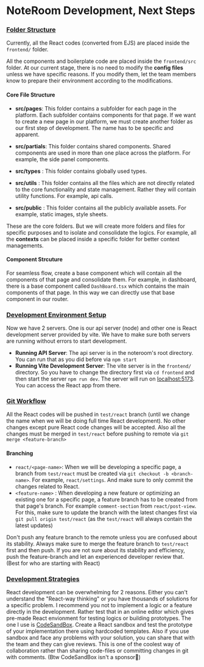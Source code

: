# NoteRoom Development, Next Steps

### <u>Folder Structure</u>
Currently, all the React codes (converted from EJS) are placed inside the `frontend/` folder.

All the components and boilerplate code are placed inside the `frontend/src` folder. At our current stage, there is no need to modify the **config files** unless we have specific reasons. If you modify them, let the team members know to prepare their environment according to the modifications.

#### Core File Structure
- **src/pages**: This folder contains a subfolder for each page in the platform. Each subfolder contains components for that page. If we want to create a new page in our platform, we must create another folder as our first step of development. The name has to be specific and apparent.

- **src/partials**: This folder contains shared components. Shared components are used in more than one place across the platform. For example, the side panel components.

- **src/types** : This folder contains globally used types.

- **src/utils** : This folder contains all the files which are not directly related to the core functionality and state management. Rather they will contain utility functions. For example, api calls.

- **src/public** : This folder contains all the publicly available assets. For example, static images, style sheets.

These are the core folders. But we will create more folders and files for specific purposes and to isolate and consolidate the logics. For example, all the **contexts** can be placed inside a specific folder for better context managements.

#### Component Strcuture
For seamless flow, create a base component which will contain all the components of that page and consolidate them. For example, in dashboard, there is a base component called `DashBoard.tsx` which contains the main components of that page. In this way we can directly use that base component in our router. 

### <u>Development Environment Setup</u>
Now we have 2 servers. One is our api server (node) and other one is React development server provided by vite. We have to make sure both servers are running without errors to start development.
- **Running API Server**: The api server is in the noteroom's root directory. You can run that as you did before via `npm start`
- **Running Vite Development Server**: The vite server is in the `frontend/` directory. So you have to change the directory first via `cd frontend` and then start the server `npm run dev`. The server will run on [localhost:5173](http://localhost:5173). You can access the React app from there.


### <u>Git Workflow</u>
All the React codes will be pushed in `test/react` branch (until we change the name when we will be doing full time React development). No other changes except pure React code changes will be accepted. Also all the changes must be merged in `test/react` before pushing to remote via `git merge <feature-branch>` 

#### Branching
- `react/<page-name>`: When we will be developing a specific page, a branch from `test/react` must be created via `git checkout -b <branch-name>`. For example, `react/settings`. And make sure to only commit the changes related to React.
- `<feature-name>` : When developing a new feature or optimizing an existing one for a specific page, a feature branch has to be created from that page's branch. For example `comment-section` from `react/post-view`. For this, make sure to update the branch with the latest changes first via `git pull origin test/react` (as the `test/react` will always contain the latest updates)

Don't push any feature branch to the remote unless you are confused about its stability. Always make sure to merge the feature branch to `test/react` first and then push. If you are not sure about its stability and efficiency, push the feature-branch and let an experienced developer review that. (Best for who are starting with React)

### <u>Development Strategies</u>
React development can be overwhelming for 2 reasons. Either you can't understand the "React-way thinking" or you have thousands of solutions for a specific problem. I recommend you not to implement a logic or a feature directly in the development. Rather test that in an online editor which gives pre-made React envionment for testing logics or building prototypes. The one I use is [CodeSandBox](https://codesandbox.io). Create a React sandbox and test the prototype of your implementation there using hardcoded templates. Also if you use sandbox and face any problems with your solution, you can share that with the team and they can give reviews. This is one of the coolest way of collaboration rather than sharing code-files or committing changes in git with comments. (Btw CodeSandBox isn't a sponsor🫥)